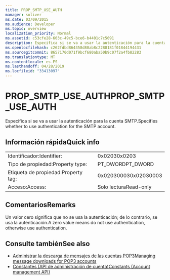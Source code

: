 ```yaml
---
title: PROP_SMTP_USE_AUTH
manager: soliver
ms.date: 03/09/2015
ms.audience: Developer
ms.topic: overview
localization_priority: Normal
ms.assetid: c53cfe28-603c-49c5-bce6-b4401c7c5091
description: Especifica si se va a usar la autenticación para la cuenta SMTP.
ms.openlocfilehash: c262fdbd864358d80ab8c2288181f01844194431
ms.sourcegitcommit: 8657170d071f9bcf680aba50b9c07f2a4fb82283
ms.translationtype: MT
ms.contentlocale: es-ES
ms.lasthandoff: 04/28/2019
ms.locfileid: "33413097"
---
```

# <a name="prop_smtp_use_auth"></a><span data-ttu-id="4361a-103">PROP_SMTP_USE_AUTH</span><span class="sxs-lookup"><span data-stu-id="4361a-103">PROP_SMTP_USE_AUTH</span></span>

<span data-ttu-id="4361a-104">Especifica si se va a usar la autenticación para la cuenta SMTP.</span><span class="sxs-lookup"><span data-stu-id="4361a-104">Specifies whether to use authentication for the SMTP account.</span></span>
  
## <a name="quick-info"></a><span data-ttu-id="4361a-105">Información rápida</span><span class="sxs-lookup"><span data-stu-id="4361a-105">Quick info</span></span>

|||
|:-----|:-----|
|<span data-ttu-id="4361a-106">Identificador:</span><span class="sxs-lookup"><span data-stu-id="4361a-106">Identifier:</span></span>  <br/> |<span data-ttu-id="4361a-107">0x0203</span><span class="sxs-lookup"><span data-stu-id="4361a-107">0x0203</span></span>  <br/> |
|<span data-ttu-id="4361a-108">Tipo de propiedad:</span><span class="sxs-lookup"><span data-stu-id="4361a-108">Property type:</span></span>  <br/> |<span data-ttu-id="4361a-109">PT_DWORD</span><span class="sxs-lookup"><span data-stu-id="4361a-109">PT_DWORD</span></span>  <br/> |
|<span data-ttu-id="4361a-110">Etiqueta de propiedad:</span><span class="sxs-lookup"><span data-stu-id="4361a-110">Property tag:</span></span>  <br/> |<span data-ttu-id="4361a-111">0x02030003</span><span class="sxs-lookup"><span data-stu-id="4361a-111">0x02030003</span></span>  <br/> |
|<span data-ttu-id="4361a-112">Acceso:</span><span class="sxs-lookup"><span data-stu-id="4361a-112">Access:</span></span>  <br/> |<span data-ttu-id="4361a-113">Solo lectura</span><span class="sxs-lookup"><span data-stu-id="4361a-113">Read-only</span></span>  <br/> |
   
## <a name="remarks"></a><span data-ttu-id="4361a-114">Comentarios</span><span class="sxs-lookup"><span data-stu-id="4361a-114">Remarks</span></span>

<span data-ttu-id="4361a-115">Un valor cero significa que no se usa la autenticación; de lo contrario, se usa la autenticación.</span><span class="sxs-lookup"><span data-stu-id="4361a-115">A zero value means do not use authentication, otherwise use authentication.</span></span>
  
## <a name="see-also"></a><span data-ttu-id="4361a-116">Consulte también</span><span class="sxs-lookup"><span data-stu-id="4361a-116">See also</span></span>

- [<span data-ttu-id="4361a-117">Administrar la descarga de mensajes de las cuentas POP3</span><span class="sxs-lookup"><span data-stu-id="4361a-117">Managing message downloads for POP3 accounts</span></span>](managing-message-downloads-for-pop3-accounts.md) 
- [<span data-ttu-id="4361a-118">Constantes (API de administración de cuenta)</span><span class="sxs-lookup"><span data-stu-id="4361a-118">Constants (Account management API)</span></span>](constants-account-management-api.md)

